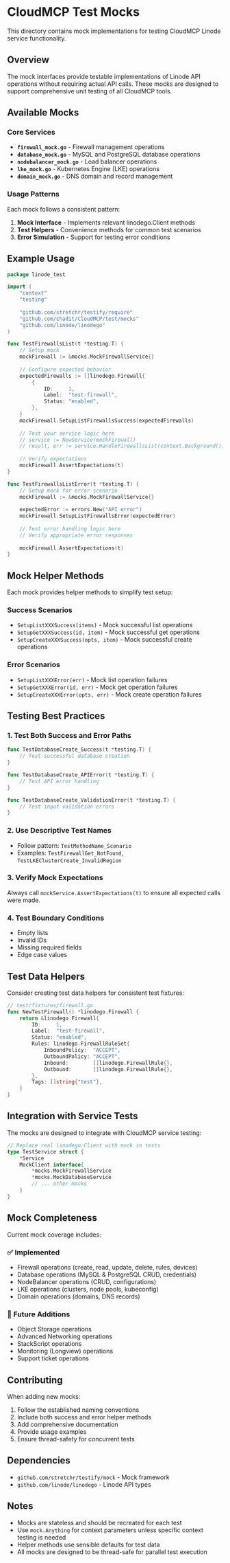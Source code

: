 # CloudMCP Test Mocks

This directory contains mock implementations for testing CloudMCP Linode service functionality.

## Overview

The mock interfaces provide testable implementations of Linode API operations without requiring actual API calls. These mocks are designed to support comprehensive unit testing of all CloudMCP tools.

## Available Mocks

### Core Services
- **`firewall_mock.go`** - Firewall management operations
- **`database_mock.go`** - MySQL and PostgreSQL database operations  
- **`nodebalancer_mock.go`** - Load balancer operations
- **`lke_mock.go`** - Kubernetes Engine (LKE) operations
- **`domain_mock.go`** - DNS domain and record management

### Usage Patterns

Each mock follows a consistent pattern:

1. **Mock Interface** - Implements relevant linodego.Client methods
2. **Test Helpers** - Convenience methods for common test scenarios
3. **Error Simulation** - Support for testing error conditions

## Example Usage

```go
package linode_test

import (
    "context"
    "testing"
    
    "github.com/stretchr/testify/require"
    "github.com/chadit/CloudMCP/test/mocks"
    "github.com/linode/linodego"
)

func TestFirewallsList(t *testing.T) {
    // Setup mock
    mockFirewall := &mocks.MockFirewallService{}
    
    // Configure expected behavior
    expectedFirewalls := []linodego.Firewall{
        {
            ID:     1,
            Label:  "test-firewall",
            Status: "enabled",
        },
    }
    mockFirewall.SetupListFirewallsSuccess(expectedFirewalls)
    
    // Test your service logic here
    // service := NewService(mockFirewall)
    // result, err := service.HandleFirewallsList(context.Background(), request)
    
    // Verify expectations
    mockFirewall.AssertExpectations(t)
}

func TestFirewallsListError(t *testing.T) {
    // Setup mock for error scenario
    mockFirewall := &mocks.MockFirewallService{}
    
    expectedError := errors.New("API error")
    mockFirewall.SetupListFirewallsError(expectedError)
    
    // Test error handling logic here
    // Verify appropriate error responses
    
    mockFirewall.AssertExpectations(t)
}
```

## Mock Helper Methods

Each mock provides helper methods to simplify test setup:

### Success Scenarios
- `SetupListXXXSuccess(items)` - Mock successful list operations
- `SetupGetXXXSuccess(id, item)` - Mock successful get operations  
- `SetupCreateXXXSuccess(opts, item)` - Mock successful create operations

### Error Scenarios  
- `SetupListXXXError(err)` - Mock list operation failures
- `SetupGetXXXError(id, err)` - Mock get operation failures
- `SetupCreateXXXError(opts, err)` - Mock create operation failures

## Testing Best Practices

### 1. Test Both Success and Error Paths
```go
func TestDatabaseCreate_Success(t *testing.T) {
    // Test successful database creation
}

func TestDatabaseCreate_APIError(t *testing.T) {
    // Test API error handling
}

func TestDatabaseCreate_ValidationError(t *testing.T) {
    // Test input validation errors
}
```

### 2. Use Descriptive Test Names
- Follow pattern: `TestMethodName_Scenario`
- Examples: `TestFirewallGet_NotFound`, `TestLKEClusterCreate_InvalidRegion`

### 3. Verify Mock Expectations
Always call `mockService.AssertExpectations(t)` to ensure all expected calls were made.

### 4. Test Boundary Conditions
- Empty lists
- Invalid IDs
- Missing required fields
- Edge case values

## Test Data Helpers

Consider creating test data helpers for consistent test fixtures:

```go
// test/fixtures/firewall.go
func NewTestFirewall() *linodego.Firewall {
    return &linodego.Firewall{
        ID:     1,
        Label:  "test-firewall",
        Status: "enabled",
        Rules: linodego.FirewallRuleSet{
            InboundPolicy:  "ACCEPT",
            OutboundPolicy: "ACCEPT",
            Inbound:        []linodego.FirewallRule{},
            Outbound:       []linodego.FirewallRule{},
        },
        Tags: []string{"test"},
    }
}
```

## Integration with Service Tests

The mocks are designed to integrate with CloudMCP service testing:

```go
// Replace real linodego.Client with mock in tests
type TestService struct {
    *Service
    MockClient interface{
        *mocks.MockFirewallService
        *mocks.MockDatabaseService
        // ... other mocks
    }
}
```

## Mock Completeness

Current mock coverage includes:

### ✅ Implemented
- Firewall operations (create, read, update, delete, rules, devices)
- Database operations (MySQL & PostgreSQL CRUD, credentials)
- NodeBalancer operations (CRUD, configurations)
- LKE operations (clusters, node pools, kubeconfig)
- Domain operations (domains, DNS records)

### 🔄 Future Additions
- Object Storage operations
- Advanced Networking operations  
- StackScript operations
- Monitoring (Longview) operations
- Support ticket operations

## Contributing

When adding new mocks:

1. Follow the established naming conventions
2. Include both success and error helper methods
3. Add comprehensive documentation
4. Provide usage examples
5. Ensure thread-safety for concurrent tests

## Dependencies

- `github.com/stretchr/testify/mock` - Mock framework
- `github.com/linode/linodego` - Linode API types

## Notes

- Mocks are stateless and should be recreated for each test
- Use `mock.Anything` for context parameters unless specific context testing is needed
- Helper methods use sensible defaults for test data
- All mocks are designed to be thread-safe for parallel test execution